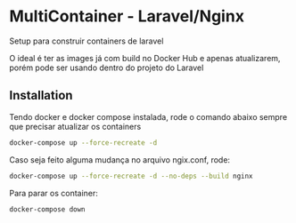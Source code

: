 # MultiContainer - Laravel/Nginx

Setup para construir containers de laravel

O ideal é ter as images já com build no Docker Hub e apenas atualizarem, porém pode ser usando dentro do projeto do Laravel

## Installation

Tendo docker e docker compose instalada, rode o comando abaixo sempre que precisar atualizar os containers

```bash
docker-compose up --force-recreate -d
```

Caso seja feito alguma mudança no arquivo ngix.conf, rode:

```bash
docker-compose up --force-recreate -d --no-deps --build nginx
```

Para parar os container:

```bash
docker-compose down
```
